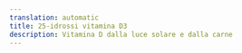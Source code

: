 ```yaml
---
translation: automatic
title: 25-idrossi vitamina D3
description: Vitamina D dalla luce solare e dalla carne
---
```

